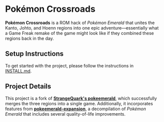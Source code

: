 # Pokémon Crossroads

**Pokémon Crossroads** is a ROM hack of *Pokémon Emerald* that unites the Kanto, Johto, and Hoenn regions into one epic adventure—essentially what a Game Freak remake of the game might look like if they combined these regions back in the day.

## Setup Instructions

To get started with the project, please follow the instructions in [INSTALL.md](INSTALL.md).

## Project Details

This project is a fork of [**StrangeQuark's pokeemerald**](https://github.com/StrangeQuark/pokeemerald), which successfully merges the three regions into a single game. Additionally, it incorporates features from [**pokeemerald-expansion**](https://github.com/rh-hideout/pokeemerald-expansion), a decompilation of *Pokémon Emerald* that includes several quality-of-life improvements.
